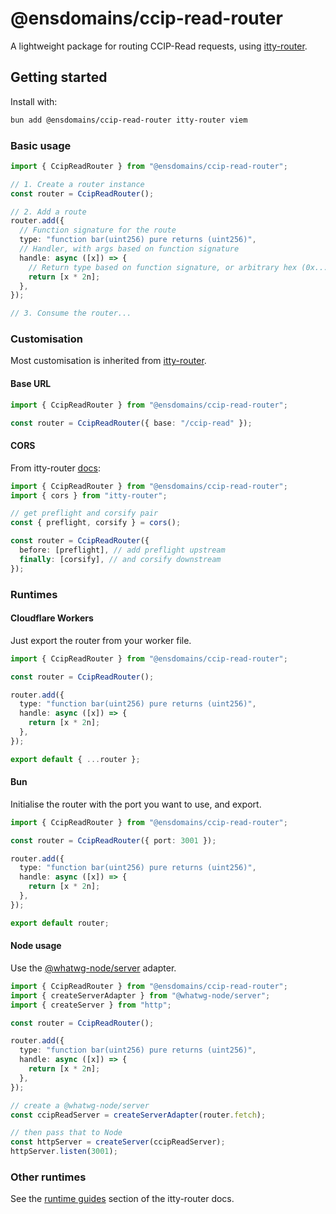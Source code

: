 # @ensdomains/ccip-read-router

A lightweight package for routing CCIP-Read requests, using [itty-router](https://itty.dev/itty-router/).

## Getting started

Install with:

```bash
bun add @ensdomains/ccip-read-router itty-router viem
```

### Basic usage

```typescript
import { CcipReadRouter } from "@ensdomains/ccip-read-router";

// 1. Create a router instance
const router = CcipReadRouter();

// 2. Add a route
router.add({
  // Function signature for the route
  type: "function bar(uint256) pure returns (uint256)",
  // Handler, with args based on function signature
  handle: async ([x]) => {
    // Return type based on function signature, or arbitrary hex (0x...)
    return [x * 2n];
  },
});

// 3. Consume the router...
```

### Customisation

Most customisation is inherited from [itty-router](https://itty.dev/itty-router/).

#### Base URL

```typescript
import { CcipReadRouter } from "@ensdomains/ccip-read-router";

const router = CcipReadRouter({ base: "/ccip-read" });
```

#### CORS

From itty-router [docs](https://itty.dev/itty-router/cors#cors-itty-router):

```typescript
import { CcipReadRouter } from "@ensdomains/ccip-read-router";
import { cors } from "itty-router";

// get preflight and corsify pair
const { preflight, corsify } = cors();

const router = CcipReadRouter({
  before: [preflight], // add preflight upstream
  finally: [corsify], // and corsify downstream
});
```

### Runtimes

#### Cloudflare Workers

Just export the router from your worker file.

```typescript
import { CcipReadRouter } from "@ensdomains/ccip-read-router";

const router = CcipReadRouter();

router.add({
  type: "function bar(uint256) pure returns (uint256)",
  handle: async ([x]) => {
    return [x * 2n];
  },
});

export default { ...router };
```

#### Bun

Initialise the router with the port you want to use, and export.

```typescript
import { CcipReadRouter } from "@ensdomains/ccip-read-router";

const router = CcipReadRouter({ port: 3001 });

router.add({
  type: "function bar(uint256) pure returns (uint256)",
  handle: async ([x]) => {
    return [x * 2n];
  },
});

export default router;
```

#### Node usage

Use the [@whatwg-node/server](https://www.npmjs.com/package/@whatwg-node/server) adapter.

```typescript
import { CcipReadRouter } from "@ensdomains/ccip-read-router";
import { createServerAdapter } from "@whatwg-node/server";
import { createServer } from "http";

const router = CcipReadRouter();

router.add({
  type: "function bar(uint256) pure returns (uint256)",
  handle: async ([x]) => {
    return [x * 2n];
  },
});

// create a @whatwg-node/server
const ccipReadServer = createServerAdapter(router.fetch);

// then pass that to Node
const httpServer = createServer(ccipReadServer);
httpServer.listen(3001);
```

### Other runtimes

See the [runtime guides](https://itty.dev/itty-router/guides/) section of the itty-router docs.
